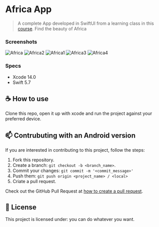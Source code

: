 # Africa App

>A complete App developed in SwiftUI from a learning class in this [course](https://www.udemy.com/course/swiftui-masterclass-course-ios-development-with-swift/). Find the beauty of Africa

### Screenshots
![Africa](https://github.com/dinhonms/Africa-App/assets/25248564/3c8491b6-095d-4d9d-a3fa-bc2daf150f5e)
![Africa2](https://github.com/dinhonms/Africa-App/assets/25248564/68c5369a-499b-4a38-a09b-e1fc6391c830)
![Africa1](https://github.com/dinhonms/Africa-App/assets/25248564/56c17d60-b674-4a6a-becb-548b62509cc7)
![Africa3](https://github.com/dinhonms/Africa-App/assets/25248564/9210ccf2-24ce-462e-b18a-1cac733d5c9c)
![Africa4](https://github.com/dinhonms/Africa-App/assets/25248564/374d3591-97f4-455b-8496-f5c05b37fa9a)

### Specs

* Xcode 14.0
* Swift 5.7

## ☕ How to use

Clone this repo, open it up with xcode and run the project against your preferred device.

## 📫 Contrubuting with an Android version

If you are interested in contributing to this project, follow the steps:

1. Fork this repository.
2. Create a branch: `git checkout -b <branch_name>`.
3. Commit your changes: `git commit -m '<commit_message>'`
4. Push them: `git push origin <project_name> / <local>`
5. Criate a pull request.

Check out the GitHub Pull Request at [how to create a pull request](https://help.github.com/en/github/collaborating-with-issues-and-pull-requests/creating-a-pull-request).

## 📝 License

This project is licensed under: you can do whatever you want.
